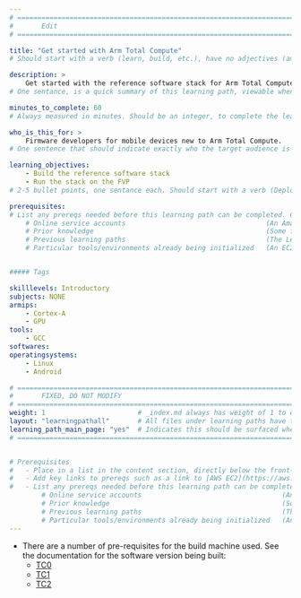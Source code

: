 ```yaml
---
# ================================================================================
#       Edit
# ================================================================================

title: "Get started with Arm Total Compute"
# Should start with a verb (learn, build, etc.), have no adjectives (amazing, cool, etc.), and be as concise as possible.

description: >
    Get started with the reference software stack for Arm Total Compute.
# One sentance, is a quick summary of this learning path, viewable when searching through all learning paths. 

minutes_to_complete: 60  
# Always measured in minutes. Should be an integer, to complete the learning path (not just read it).

who_is_this_for: >
    Firmware developers for mobile devices new to Arm Total Compute.
# One sentence that should indicate exactly who the target audience is (developers in X industries using Y tools/software for Z use-case).

learning_objectives: 
    - Build the reference software stack
    - Run the stack on the FVP
# 2-5 bullet points, one sentance each. Should start with a verb (Deploy, Measure) and indicate the value of the objective if possible.

prerequisites:
# List any prereqs needed before this learning path can be completed. Can include:
    # Online service accounts                                   (An Amazon Web Services account)
    # Prior knowledge                                           (Some familiarity with embedded programing)
    # Previous learning paths                                   (The Learning Path: Getting Started with Arm Virtual Hardware)
    # Particular tools/environments already being initialized   (An EC2 instance with AVH installed)


##### Tags

skilllevels: Introductory
subjects: NONE
armips:
    - Cortex-A
    - GPU
tools:
    - GCC
softwares:
operatingsystems:
    - Linux
    - Android

# ================================================================================
#       FIXED, DO NOT MODIFY
# ================================================================================
weight: 1                       # _index.md always has weight of 1 to order correctly
layout: "learningpathall"       # All files under learning paths have this same wrapper
learning_path_main_page: "yes"  # Indicates this should be surfaced when looking for related content. Only set for _index.md of learning path content.
# ================================================================================


# Prerequisites
#   - Place in a list in the content section, directly below the front-matter. 
#   - Add key links to prereqs such as a link to [AWS EC2](https://aws.amazon.com/ec2/) or a [learning path](/learning-paths/cloud/providers).
#   - List any prereqs needed before this learning path can be completed. Can include:
        # Online service accounts                                   (An Amazon Web Services account)
        # Prior knowledge                                           (Some familiarity with embedded programing)
        # Previous learning paths                                   (The Learning Path: Getting Started with Arm Virtual Hardware)
        # Particular tools/environments already being initialized   (An EC2 instance with AVH installed)
---
```

- There are a number of pre-requisites for the build machine used. See the documentation for the software version being built:
  - [TC0](https://gitlab.arm.com/arm-reference-solutions/arm-reference-solutions-docs/-/blob/master/docs/totalcompute/tc0/user-guide.rst)
  - [TC1](https://gitlab.arm.com/arm-reference-solutions/arm-reference-solutions-docs/-/blob/master/docs/totalcompute/tc1/user-guide.rst)
  - [TC2](https://gitlab.arm.com/arm-reference-solutions/arm-reference-solutions-docs/-/blob/master/docs/totalcompute/tc2/user-guide.rst)
